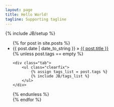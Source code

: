 ```yaml
---
layout: page
title: Hello World!
tagline: Supporting tagline
---
```

{% include JB/setup %}



<ul class="posts">
  {% for post in site.posts %}
    <li><span>{{ post.date | date_to_string }}</span> &raquo; <a href="{{ BASE_PATH }}{{ post.url }}">{{ post.title }}</a></li>
    {% unless post.tags == empty %}
    
    <div class="tab">
		<ul class="clearfix">
		    {% assign tags_list = post.tags %}
		    {% include JB/tags_list %}
	    </ul>
	</div>
  {% endunless %}  
  {% endfor %}
</ul>



